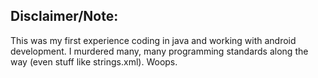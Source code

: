 Disclaimer/Note:
--------------
This was my first experience coding in java and working with android development. I murdered many, many programming standards along the way (even stuff like strings.xml). Woops.
